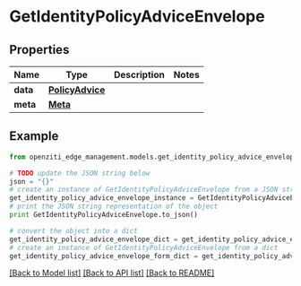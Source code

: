 # GetIdentityPolicyAdviceEnvelope


## Properties
Name | Type | Description | Notes
------------ | ------------- | ------------- | -------------
**data** | [**PolicyAdvice**](PolicyAdvice.md) |  | 
**meta** | [**Meta**](Meta.md) |  | 

## Example

```python
from openziti_edge_management.models.get_identity_policy_advice_envelope import GetIdentityPolicyAdviceEnvelope

# TODO update the JSON string below
json = "{}"
# create an instance of GetIdentityPolicyAdviceEnvelope from a JSON string
get_identity_policy_advice_envelope_instance = GetIdentityPolicyAdviceEnvelope.from_json(json)
# print the JSON string representation of the object
print GetIdentityPolicyAdviceEnvelope.to_json()

# convert the object into a dict
get_identity_policy_advice_envelope_dict = get_identity_policy_advice_envelope_instance.to_dict()
# create an instance of GetIdentityPolicyAdviceEnvelope from a dict
get_identity_policy_advice_envelope_form_dict = get_identity_policy_advice_envelope.from_dict(get_identity_policy_advice_envelope_dict)
```
[[Back to Model list]](../README.md#documentation-for-models) [[Back to API list]](../README.md#documentation-for-api-endpoints) [[Back to README]](../README.md)



